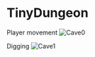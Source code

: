# TinyDungeon

Player movement
![Cave0](https://user-images.githubusercontent.com/31730144/159452861-850b2807-c423-4287-9d0b-298a2ed79b58.gif)

Digging
![Cave1](https://user-images.githubusercontent.com/31730144/159452867-ccb9ef7d-6151-4e32-b232-e7e0a3071941.gif)

